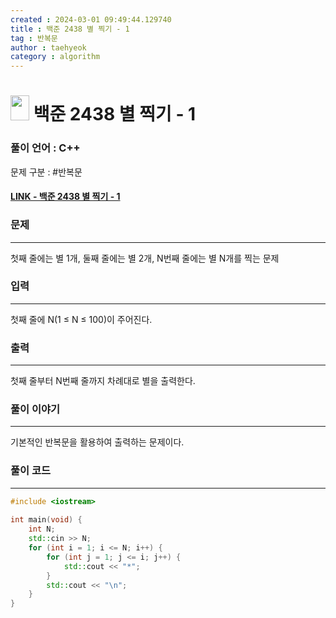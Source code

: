 ```yaml
---
created : 2024-03-01 09:49:44.129740
title : 백준 2438 별 찍기 - 1
tag : 반복문
author : taehyeok
category : algorithm
---
```

# <img src="https://d2gd6pc034wcta.cloudfront.net/tier/1.svg" width="30" height="40"> 백준 2438 별 찍기 - 1


### 풀이 언어 : C++

문제 구분 : #반복문
#### [LINK - 백준 2438 별 찍기 - 1](https://www.acmicpc.net/problem/2438)

### 문제

<hr>


첫째 줄에는 별 1개, 둘째 줄에는 별 2개, N번째 줄에는 별 N개를 찍는 문제

### 입력

<hr>


첫째 줄에 N(1 ≤ N ≤ 100)이 주어진다.
### 출력

<hr>


첫째 줄부터 N번째 줄까지 차례대로 별을 출력한다.
### 풀이 이야기

<hr>


기본적인 반복문을 활용하여 출력하는 문제이다.

### 풀이 코드

<hr>


``` c++
#include <iostream>
 
int main(void) {
	int N;
	std::cin >> N;
	for (int i = 1; i <= N; i++) {
		for (int j = 1; j <= i; j++) {
			std::cout << "*";
		}
		std::cout << "\n";
	}
}
```

